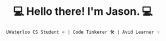 <h1 align="center">💻 Hello there! I'm Jason. 💻</h1>
 
<div align="center">
 
`UWaterloo CS Student ⭐️ | Code Tinkerer 🛠 | Avid Learner 💡`



